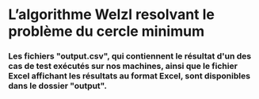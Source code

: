 # L’algorithme Welzl resolvant le problème du cercle minimum

### Les fichiers "output.csv", qui contiennent le résultat d'un des cas de test exécutés sur nos machines, ainsi que le fichier Excel affichant les résultats au format Excel, sont disponibles dans le dossier "output".
